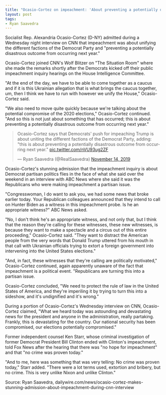 ```yaml
---
title: "Ocasio-Cortez on impeachment: 'About preventing a potentially disastrous outcome from occurring next year'"
layout: post
tags:
- Ryan Saavedra
---
```


Socialist Rep. Alexandria Ocasio-Cortez (D-NY) admitted during a Wednesday night interview on CNN that impeachment was about unifying the different factions of the Democrat Party and "preventing a potentially disastrous outcome from occurring next year."

Ocasio-Cortez joined CNN's Wolf Blitzer on "The Situation Room" where she made the remarks shortly after the Democrats kicked off their public impeachment inquiry hearings on the House Intelligence Committee.

"At the end of the day, we have to be able to come together as a caucus and if it is this Ukrainian allegation that is what brings the caucus together, um, then I think we have to run with however we unify the House," Ocasio-Cortez said.

"We also need to move quite quickly because we're talking about the potential compromise of the 2020 elections," Ocasio-Cortez continued. "And so this is not just about something that has occurred; this is about preventing a potentially disastrous outcome from occurring next year."

<blockquote class="twitter-tweet"><p lang="en" dir="ltr">Ocasio-Cortez says that Democrats' push for impeaching Trump is about uniting the different factions of the Democrat Party, adding: "this is about preventing a potentially disastrous outcome from occurring next year." <a href="https://t.co/nVU93ug2ZF">pic.twitter.com/nVU93ug2ZF</a></p>&mdash; Ryan Saavedra (@RealSaavedra) <a href="https://twitter.com/RealSaavedra/status/1194817581514801153?ref_src=twsrc%5Etfw">November 14, 2019</a></blockquote> <script async src="https://platform.twitter.com/widgets.js" charset="utf-8"></script>

Ocasio-Cortez's stunning admission that the impeachment inquiry is about Democrat partisan politics flies in the face of what she said over the weekend in an interview with ABC News where she said it was the Republicans who were making impeachment a partisan issue.

"Congresswoman, I do want to ask you, we had some news that broke earlier today. Your Republican colleagues announced that they intend to call on Hunter Biden as a witness in this impeachment probe. Is he an appropriate witness?" ABC News asked.

"No, I don't think he's an appropriate witness, and not only that, but I think that the reason they're calling for these witnesses, these new witnesses, is because they want to make a spectacle and a circus out of this entire proceeding," Ocasio-Cortez said. "They want to distract the American people from the very words that Donald Trump uttered from his mouth in that call with Ukrainian officials trying to extort a foreign government into intervening into the United States elections."

"And, in fact, these witnesses that they're calling are politically motivated," Ocasio-Cortez continued, again apparently unaware of the fact that impeachment is a political event. "Republicans are turning this into a partisan issue.

Ocasio-Cortez concluded, "We need to protect the rule of law in the United States of America, and they're imperiling it by trying to turn this into a sideshow, and it's undignified and it's wrong."

During a portion of Ocasio-Cortez's Wednesday interview on CNN, Ocasio-Cortez claimed, "What we heard today was astounding and devastating news for the president and anyone in the administration, really partaking. Frankly, this is devastating for the country. Our national security has been compromised, our elections potentially compromised."

Former independent counsel Ken Starr, whose criminal investigation of former Democrat President Bill Clinton ended with Clinton's impeachment, told Fox News after the hearing that there was "no hope for impeachment" and that "no crime was proven today."

"And to me, here was something that was very telling: No crime was proven today," Starr added. "There were a lot terms used, extortion and bribery, but no crime. This is very unlike Nixon and unlike Clinton."

Source: Ryan Saavedra, dailywire.com/news/ocasio-cortez-makes-stunning-admission-about-impeachment-during-cnn-interview
